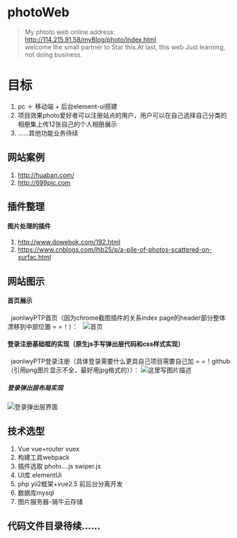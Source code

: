 # photoWeb
> My phtoto web online address: http://114.215.91.58/myBlog/photo/index.html  
welcome the small partner to Star this.At last, this web Just learning, not doing business.
# 目标
 1. pc ＋ 移动端 + 后台element-ui搭建
 2. 项目效果photo爱好者可以注册站点的用户，用户可以在自己选择自己分类的相册集上传12张自己的个人相册展示
 3. ......其他功能业务待续
## 网站案例
 1. http://huaban.com/
 2. http://699pic.com


## 插件整理
 #### 图片处理的插件
  1. http://www.dowebok.com/192.html 
  2. https://www.cnblogs.com/lhb25/p/a-pile-of-photos-scattered-on-surfac.html
## 网站图示
#### 首页展示
   jaonlwyPTP首页（因为chrome截图插件的关系index page的header部分整体漂移到中部位置 = =！）： 
   ![首页](http://114.215.91.58/Blog//static/userImages/20180426/1524713957268002903.jpg "ptp")
   
#### 登录注册基础框的实现（原生js手写弹出层代码和css样式实现）
   jaonlwyPTP登录注册（具体登录需要什么更具自己项目需要自己加 = =！github（引用png图片显示不全，最好用jpg格式的））： 
   ![这里写图片描述](http://114.215.91.58/Blog//static/userImages/20180427/1524821042034088102.jpg)
 ##### 登录弹出层布局实现
  ![登录弹出层界面](http://114.215.91.58/Blog//static/userImages/20180428/1524907793884082881.jpg)
## 技术选型
 1. Vue vue+router vuex 
 2. 构建工具webpack
 3. 插件选取 photo....js swiper.js 
 4. UI库 elementUi 
 5. php yii2框架+vue2.5 前后台分离开发
 6. 数据库mysql 
 7. 图片服务器-骑牛云存储
 
## 代码文件目录待续......

